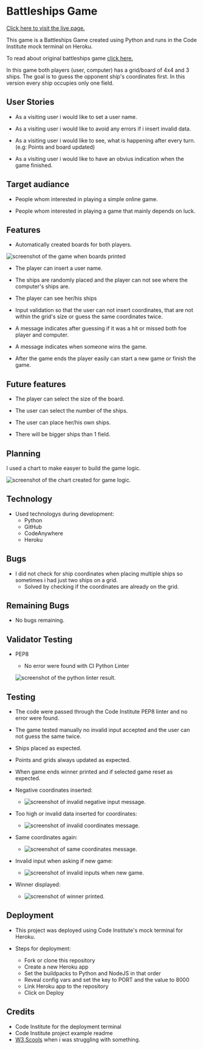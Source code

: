 # Battleships Game

[Click here to visit the live page.](https://battleships-game-ts.herokuapp.com/)

This game is a Battleships Game created using Python and runs in the Code Institute mock terminal on Heroku.

To read about original battleships game [click here.](https://en.wikipedia.org/wiki/Battleship_(game))

In this game both players (user, computer) has a grid/board of 4x4 and 3 ships. The goal is to guess the opponent ship's coordinates first. In this version every ship occupies only one field.


## User Stories ##

* As a visiting user i would like to set a user name.

* As a visiting user i would like to avoid any errors if i insert invalid data.

* As a visiting user i would like to see, what is happening after every turn. (e.g: Points and board updated)

* As a visiting user i would like to have an obvius indication when the game finished.


## Target audiance ##

* People whom interested in playing a simple online game.

* People whom interested in playing a game that mainly depends on luck.

## Features ##

* Automatically created boards for both players.

![screenshot of the game when boards printed](/docs/printed-boards.png)

* The player can insert a user name.

* The ships are randomly placed and the player can not see where the computer's ships are.

* The player can see her/his ships

* Input validation so that the user can not insert coordinates, that are not within the grid's size or guess the same coordinates twice.

* A message indicates after guessing if it was a hit or missed both foe player and computer.

* A message indicates when someone wins the game.

* After the game ends the player easily can start a new game or finish the game.

## Future features ##

* The player can select the size of the board.

* The user can select the number of the ships.

* The user can place her/his own ships.

* There will be bigger ships than 1 field.


## Planning ##

I used a chart to make easyer to build the game logic.

![screenshot of the chart created for game logic.](/docs/battleships-chart.png)


## Technology ##

* Used technologys during development:
    * Python
    * GitHub
    * CodeAnywhere
    * Heroku


## Bugs ##

* I did not check for ship coordinates when placing multiple ships so sometimes i had just two ships on a grid.
    * Solved by checking if the coordinates are already on the grid.

## Remaining Bugs ##

* No bugs remaining.

## Validator Testing ##

* PEP8
    * No error were found with CI Python Linter

    ![screenshot of the python linter result.](/docs/python-linter.png)

## Testing ##

* The code were passed through the Code Institute PEP8 linter and no error were found.
* The game tested manually no invalid input accepted and the user can not guess the same twice.
* Ships placed as expected.
* Points and grids always updated as expected.
* When game ends winner printed and if selected game reset as expected.

* Negative coordinates inserted:
    * ![screenshot of invalid negative input message.](/docs/negativ-value-input.png)

* Too high or invalid data inserted for coordinates:
    * ![screenshot of invalid coordinates message.](/docs/invalid-coordinates.png)

* Same coordinates again:
    * ![screenshot of same coordinates message.](/docs/same-coordinates.png)

* Invalid input when asking if new game:    
    * ![screenshot of invalid inputs when new game.](/docs/incorrect-input-newgame.png)

* Winner displayed:
    * ![screenshot of winner printed.](/docs/winner-indicated.png)

## Deployment ##

* This project was deployed using Code Institute's mock terminal for Heroku.

* Steps for deployment:
    * Fork or clone this repository
    * Create a new Heroku app
    * Set the buildpacks to Python and NodeJS in that order
    * Reveal config vars and set the key to PORT and the value to 8000
    * Link Heroku app to the repository
    * Click on Deploy


## Credits ##

* Code Institute for the deployment terminal
* Code Institute project example readme
* [W3 Scools](https://www.w3schools.com/) when i was struggling with something. 





